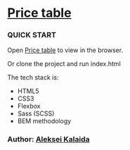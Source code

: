 # [Price table](https://alexklyde.github.io/price-table/)

### QUICK START

Open [Price table](https://alexklyde.github.io/price-table/) to view in the browser.

Or clone the project and run index.html

The tech stack is:
* HTML5
* CSS3
* Flexbox
* Sass (SCSS)
* BEM methodology

### Author: [Aleksei Kalaida](https://alekseikalaidacv.netlify.app/)